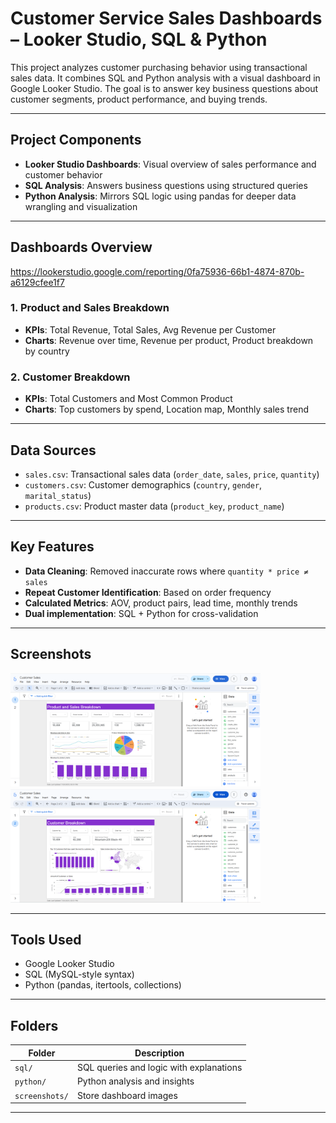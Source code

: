 # Customer Service Sales Dashboards – Looker Studio, SQL & Python

This project analyzes customer purchasing behavior using transactional sales data. It combines SQL and Python analysis with a visual dashboard in Google Looker Studio. The goal is to answer key business questions about customer segments, product performance, and buying trends.

---

## Project Components

- **Looker Studio Dashboards**: Visual overview of sales performance and customer behavior
- **SQL Analysis**: Answers business questions using structured queries
- **Python Analysis**: Mirrors SQL logic using pandas for deeper data wrangling and visualization

---

## Dashboards Overview 
https://lookerstudio.google.com/reporting/0fa75936-66b1-4874-870b-a6129cfee1f7

### 1. Product and Sales Breakdown
- **KPIs**: Total Revenue, Total Sales, Avg Revenue per Customer
- **Charts**: Revenue over time, Revenue per product, Product breakdown by country

### 2. Customer Breakdown
- **KPIs**: Total Customers and Most Common Product
- **Charts**: Top customers by spend, Location map, Monthly sales trend

---

## Data Sources

- `sales.csv`: Transactional sales data (`order_date`, `sales`, `price`, `quantity`)
- `customers.csv`: Customer demographics (`country`, `gender`, `marital_status`)
- `products.csv`: Product master data (`product_key`, `product_name`)

---

## Key Features

- **Data Cleaning**: Removed inaccurate rows where `quantity * price ≠ sales`
- **Repeat Customer Identification**: Based on order frequency
- **Calculated Metrics**: AOV, product pairs, lead time, monthly trends
- **Dual implementation**: SQL + Python for cross-validation

---

## Screenshots

<p float="left">
  <img src="screenshots/looker_studio_products_and_sales.png" width="400" />
  <img src="screenshots/looker_studio_customers.png" width="400" />
</p>

---

## Tools Used

- Google Looker Studio
- SQL (MySQL-style syntax)
- Python (pandas, itertools, collections)

---

## Folders

| Folder      | Description                                |
|-------------|--------------------------------------------|
| `sql/`      | SQL queries and logic with explanations    |
| `python/`   | Python analysis and insights               |
| `screenshots/` | Store dashboard images |

---

